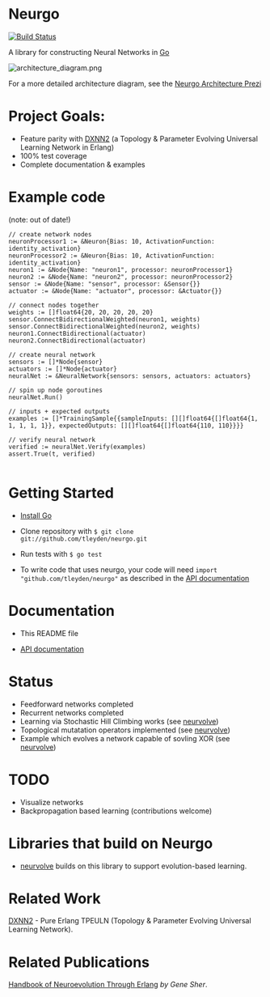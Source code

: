 # Neurgo

[![Build Status](https://drone.io/github.com/tleyden/neurgo/status.png)](https://drone.io/github.com/tleyden/neurgo/latest)

A library for constructing Neural Networks in [Go](http://golang.org/)

![architecture_diagram.png](http://cl.ly/image/143P2G2i3i1a/neurgo.png)

For a more detailed architecture diagram, see the [Neurgo Architecture Prezi](http://prezi.com/cldumvoxwsxj/?utm_campaign=share&utm_medium=copy)

# Project Goals:

* Feature parity with [DXNN2](https://github.com/CorticalComputer/DXNN2) (a Topology & Parameter Evolving Universal Learning Network in Erlang)
* 100% test coverage
* Complete documentation & examples

# Example code

(note: out of date!)

```
// create network nodes
neuronProcessor1 := &Neuron{Bias: 10, ActivationFunction: identity_activation}
neuronProcessor2 := &Neuron{Bias: 10, ActivationFunction: identity_activation}
neuron1 := &Node{Name: "neuron1", processor: neuronProcessor1}
neuron2 := &Node{Name: "neuron2", processor: neuronProcessor2}
sensor := &Node{Name: "sensor", processor: &Sensor{}}
actuator := &Node{Name: "actuator", processor: &Actuator{}}

// connect nodes together
weights := []float64{20, 20, 20, 20, 20}
sensor.ConnectBidirectionalWeighted(neuron1, weights)
sensor.ConnectBidirectionalWeighted(neuron2, weights)
neuron1.ConnectBidirectional(actuator)
neuron2.ConnectBidirectional(actuator)

// create neural network
sensors := []*Node{sensor}
actuators := []*Node{actuator}
neuralNet := &NeuralNetwork{sensors: sensors, actuators: actuators}

// spin up node goroutines
neuralNet.Run()

// inputs + expected outputs
examples := []*TrainingSample{{sampleInputs: [][]float64{[]float64{1, 1, 1, 1, 1}}, expectedOutputs: [][]float64{[]float64{110, 110}}}}

// verify neural network
verified := neuralNet.Verify(examples)
assert.True(t, verified)
        
```

# Getting Started

* [Install Go](http://golang.org/doc/install)

* Clone repository with `$ git clone git://github.com/tleyden/neurgo.git`

* Run tests with `$ go test`

* To write code that uses neurgo, your code will need `import "github.com/tleyden/neurgo"` as described in the [API documentation](http://godoc.org/github.com/tleyden/neurgo)

# Documentation

* This README file

* [API documentation](http://godoc.org/github.com/tleyden/neurgo)


# Status

* Feedforward networks completed
* Recurrent networks completed
* Learning via Stochastic Hill Climbing works (see [neurvolve](https://github.com/tleyden/neurvolve))
* Topological mutatation operators implemented (see [neurvolve](https://github.com/tleyden/neurvolve))
* Example which evolves a network capable of sovling XOR (see [neurvolve](https://github.com/tleyden/neurvolve))

# TODO

* Visualize networks
* Backpropagation based learning (contributions welcome)

# Libraries that build on Neurgo

* [neurvolve](https://github.com/tleyden/neurvolve) builds on this library to support evolution-based learning.

# Related Work

[DXNN2](https://github.com/CorticalComputer/DXNN2) - Pure Erlang TPEULN (Topology & Parameter Evolving Universal Learning Network).  


# Related Publications

[Handbook of Neuroevolution Through Erlang](http://www.amazon.com/Handbook-Neuroevolution-Through-Erlang-Gene/dp/1461444624) _by Gene Sher_.


